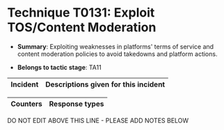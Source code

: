 # Technique T0131: Exploit TOS/Content Moderation

* **Summary**: Exploiting weaknesses in platforms' terms of service and content moderation policies to avoid takedowns and platform actions.

* **Belongs to tactic stage**: TA11


| Incident | Descriptions given for this incident |
| -------- | -------------------- |



| Counters | Response types |
| -------- | -------------- |


DO NOT EDIT ABOVE THIS LINE - PLEASE ADD NOTES BELOW
